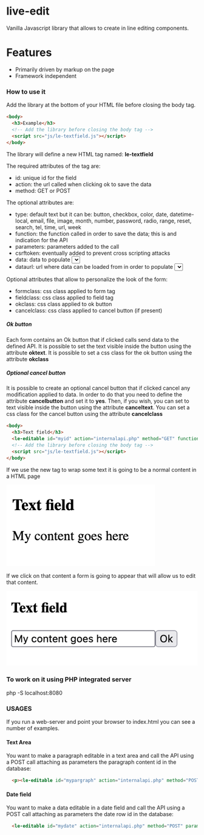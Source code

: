 # live-edit
 
Vanilla Javascript library that allows to create in line editing components.

# Features

* Primarily driven by markup on the page
* Framework independent

### How to use it

Add the library at the bottom of your HTML file before closing the body tag.


```html
<body>
  <h3>Example</h3>
  <!-- Add the library before closing the body tag -->
  <script src="js/le-textfield.js"></script>
</body>
```

The library will define a new HTML tag named: **le-textfield**

The required attributes of the tag are:

* id: unique id for the field
* action: the url called when clicking ok to save the data
* method: GET or POST

The optional attributes are:

* type: default text but it can be: button, checkbox, color, date, datetime-local, email, file, image, month, number, password, radio, range, reset, search, tel, time, url, week
* function: the function called in order to save the data; this is and indication for the API
* parameters: parameters added to the call
* csrftoken: eventually added to prevent cross scripting attacks
* data: data to populate <select> field formata: 
* dataurl: url where data can be loaded from in order to populate <select> field formata:

Optional attributes that allow to personalize the look of the form:

* formclass: css class applied to form tag
* fieldclass: css class applied to field tag
* okclass:  css class applied to ok button
* cancelclass: css class applied to cancel button (if present)

##### Ok button

Each form contains an Ok button that if clicked calls send data to the defined API.
It is possible to set the text visible inside the button using the attribute **oktext**.
It is possible to set a css class for the ok button using the attribute **okclass**

##### Optional cancel button

It is possible to create an optional cancel button that if clicked cancel any modification applied to data.
In order to do that you need to define the attribute **cancelbutton** and set it to **yes**.
Then, if you wish, you can set to text visible inside the button using the attribute **canceltext**.
You can set a css class for the cancel button using the attribute **cancelclass**


```html
<body>
  <h3>Text field</h3>
  <le-editable id="myid" action="internalapi.php" method="GET" function="renewthing" parameters="par1=1&par2=accent" csrftoken="mytokenhere">My content goes here</le-editable>
  <!-- Add the library before closing the body tag -->
  <script src="js/le-textfield.js"></script>
</body>
```

If we use the new tag to wrap some text it is going to be a normal content in a HTML page

![Image representing normal html tag](https://github.com/fabiomattei/live-edit/blob/main/blob/readme/fieldclosed.png?raw=true)

If we click on that content a form is going to appear that will allow us to edit that content.

![Image representing html form](https://github.com/fabiomattei/live-edit/blob/main/blob/readme/fieldopen.png?raw=true)


### To work on it using PHP integrated server

php -S localhost:8080

### USAGES

If you run a web-server and point your browser to index.html you can see a number of examples.

#### Text Area

You want to make a paragraph editable in a text area and call the API using a POST call attaching as parameters the paragraph content id in the database:

```html
  <p><le-editable id="mypargraph" action="internalapi.php" method="POST" parameters="parid=27" type="textarea">My content goes here</le-editable></p>
```

#### Date field 

You want to make a data editable in a date field and call the API using a POST call attaching as parameters the date row id in the database:

```html
  <le-editable id="mydate" action="internalapi.php" method="POST" parameters="contentid=27" type="date">2024-07-21</le-editable>
```
